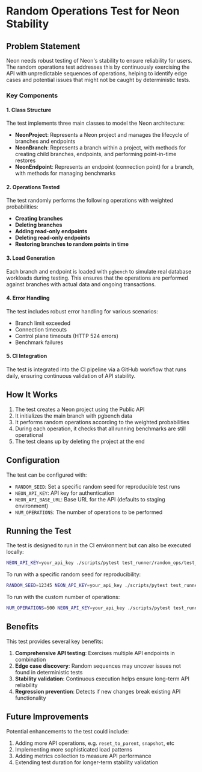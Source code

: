 # Random Operations Test for Neon Stability

## Problem Statement

Neon needs robust testing of Neon's stability to ensure reliability for users. The random operations test addresses this by continuously exercising the API with unpredictable sequences of operations, helping to identify edge cases and potential issues that might not be caught by deterministic tests.

### Key Components

#### 1. Class Structure

The test implements three main classes to model the Neon architecture:

- **NeonProject**: Represents a Neon project and manages the lifecycle of branches and endpoints
- **NeonBranch**: Represents a branch within a project, with methods for creating child branches, endpoints, and performing point-in-time restores
- **NeonEndpoint**: Represents an endpoint (connection point) for a branch, with methods for managing benchmarks

#### 2. Operations Tested

The test randomly performs the following operations with weighted probabilities:

- **Creating branches** 
- **Deleting branches**
- **Adding read-only endpoints**
- **Deleting read-only endpoints**
- **Restoring branches to random points in time**

#### 3. Load Generation

Each branch and endpoint is loaded with `pgbench` to simulate real database workloads during testing. This ensures that the operations are performed against branches with actual data and ongoing transactions.

#### 4. Error Handling

The test includes robust error handling for various scenarios:
- Branch limit exceeded
- Connection timeouts
- Control plane timeouts (HTTP 524 errors)
- Benchmark failures

#### 5. CI Integration

The test is integrated into the CI pipeline via a GitHub workflow that runs daily, ensuring continuous validation of API stability.

## How It Works

1. The test creates a Neon project using the Public API
2. It initializes the main branch with pgbench data
3. It performs random operations according to the weighted probabilities
4. During each operation, it checks that all running benchmarks are still operational
5. The test cleans up by deleting the project at the end

## Configuration

The test can be configured with:
- `RANDOM_SEED`: Set a specific random seed for reproducible test runs
- `NEON_API_KEY`: API key for authentication
- `NEON_API_BASE_URL`: Base URL for the API (defaults to staging environment)
- `NUM_OPERATIONS`: The number of operations to be performed

## Running the Test

The test is designed to run in the CI environment but can also be executed locally:

```bash
NEON_API_KEY=your_api_key ./scripts/pytest test_runner/random_ops/test_random_ops.py -m remote_cluster
```

To run with a specific random seed for reproducibility:

```bash
RANDOM_SEED=12345 NEON_API_KEY=your_api_key ./scripts/pytest test_runner/random_ops/test_random_ops.py -m remote_cluster
```

To run with the custom number of operations:

```bash
NUM_OPERATIONS=500 NEON_API_KEY=your_api_key ./scripts/pytest test_runner/random_ops/test_random_ops.py -m remote_cluster
```

## Benefits

This test provides several key benefits:
1. **Comprehensive API testing**: Exercises multiple API endpoints in combination
2. **Edge case discovery**: Random sequences may uncover issues not found in deterministic tests
3. **Stability validation**: Continuous execution helps ensure long-term API reliability
4. **Regression prevention**: Detects if new changes break existing API functionality

## Future Improvements

Potential enhancements to the test could include:
1. Adding more API operations, e.g. `reset_to_parent`, `snapshot`, etc 
2. Implementing more sophisticated load patterns
3. Adding metrics collection to measure API performance
4. Extending test duration for longer-term stability validation